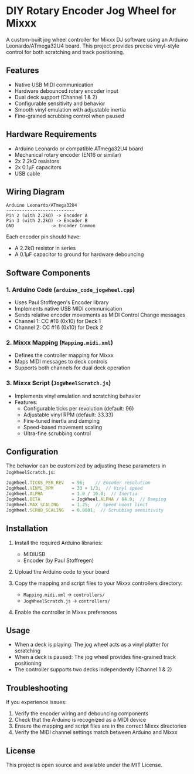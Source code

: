 # DIY Rotary Encoder Jog Wheel for Mixxx

A custom-built jog wheel controller for Mixxx DJ software using an Arduino Leonardo/ATmega32U4 board. This project provides precise vinyl-style control for both scratching and track positioning.

## Features

- Native USB MIDI communication
- Hardware debounced rotary encoder input
- Dual deck support (Channel 1 & 2)
- Configurable sensitivity and behavior
- Smooth vinyl emulation with adjustable inertia
- Fine-grained scrubbing control when paused

## Hardware Requirements

- Arduino Leonardo or compatible ATmega32U4 board
- Mechanical rotary encoder (EN16 or similar)
- 2x 2.2kΩ resistors
- 2x 0.1µF capacitors
- USB cable

## Wiring Diagram

```
Arduino Leonardo/ATmega32U4
--------------------------
Pin 2 (with 2.2kΩ) -> Encoder A
Pin 3 (with 2.2kΩ) -> Encoder B
GND              -> Encoder Common
```

Each encoder pin should have:
- A 2.2kΩ resistor in series
- A 0.1µF capacitor to ground for hardware debouncing

## Software Components

### 1. Arduino Code (`arduino_code_jogwheel.cpp`)
- Uses Paul Stoffregen's Encoder library
- Implements native USB MIDI communication
- Sends relative encoder movements as MIDI Control Change messages
- Channel 1: CC #16 (0x10) for Deck 1
- Channel 2: CC #16 (0x10) for Deck 2

### 2. Mixxx Mapping (`Mapping.midi.xml`)
- Defines the controller mapping for Mixxx
- Maps MIDI messages to deck controls
- Supports both channels for dual deck operation

### 3. Mixxx Script (`JogWheelScratch.js`)
- Implements vinyl emulation and scratching behavior
- Features:
  - Configurable ticks per revolution (default: 96)
  - Adjustable vinyl RPM (default: 33.33)
  - Fine-tuned inertia and damping
  - Speed-based movement scaling
  - Ultra-fine scrubbing control

## Configuration

The behavior can be customized by adjusting these parameters in `JogWheelScratch.js`:

```javascript
JogWheel.TICKS_PER_REV   = 96;    // Encoder resolution
JogWheel.VINYL_RPM       = 33 + 1/3;  // Vinyl speed
JogWheel.ALPHA           = 1.0 / 16.0;  // Inertia
JogWheel.BETA            = JogWheel.ALPHA / 64.0;  // Damping
JogWheel.MAX_SCALING     = 1.25;  // Speed boost limit
JogWheel.SCRUB_SCALING   = 0.0001;  // Scrubbing sensitivity
```

## Installation

1. Install the required Arduino libraries:
   - MIDIUSB
   - Encoder (by Paul Stoffregen)

2. Upload the Arduino code to your board

3. Copy the mapping and script files to your Mixxx controllers directory:
   - `Mapping.midi.xml` → `controllers/`
   - `JogWheelScratch.js` → `controllers/`

4. Enable the controller in Mixxx preferences

## Usage

- When a deck is playing: The jog wheel acts as a vinyl platter for scratching
- When a deck is paused: The jog wheel provides fine-grained track positioning
- The controller supports two decks independently (Channel 1 & 2)

## Troubleshooting

If you experience issues:
1. Verify the encoder wiring and debouncing components
2. Check that the Arduino is recognized as a MIDI device
3. Ensure the mapping and script files are in the correct Mixxx directories
4. Verify the MIDI channel settings match between Arduino and Mixxx

## License

This project is open source and available under the MIT License.

